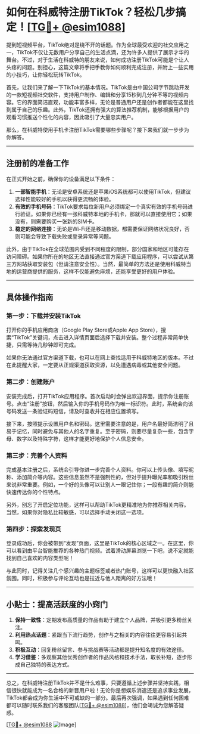 # 如何在科威特注册TikTok？轻松几步搞定！[[TG💪+ @esim1088](https://t.me/s/esim1088)]

提到短视频平台，TikTok绝对是绕不开的话题。作为全球最受欢迎的社交应用之一，TikTok不仅让无数用户分享自己的生活点滴，还为许多人提供了展示才华的舞台。不过，对于生活在科威特的朋友来说，如何成功注册TikTok可能是个让人头疼的问题。别担心，这篇文章将手把手教你如何顺利完成注册，并附上一些实用的小技巧，让你轻松玩转TikTok。

首先，让我们来了解一下TikTok的基本情况。TikTok是由中国公司字节跳动开发的一款短视频社交软件，支持用户制作、编辑和分享15秒到几分钟不等的视频内容。它的界面简洁直观，功能丰富多样，无论是普通用户还是创作者都能在这里找到属于自己的乐趣。此外，TikTok还拥有强大的算法推荐机制，能够根据用户的观看习惯推送个性化的内容，因此吸引了大量忠实用户。

那么，在科威特使用手机卡注册TikTok需要哪些步骤呢？接下来我们就一步步为你解答。

---

## 注册前的准备工作

在正式开始之前，确保你的设备满足以下条件：

1. **一部智能手机**：无论是安卓系统还是苹果iOS系统都可以使用TikTok，但建议选择性能较好的手机以获得更流畅的体验。
2. **有效的手机号码**：TikTok要求每位新用户必须绑定一个真实有效的手机号码进行验证。如果你已经有一张科威特本地的手机卡，那就可以直接使用它；如果没有，则需要购买一张新的SIM卡。
3. **稳定的网络连接**：无论是Wi-Fi还是移动数据，都需要保证网络状况良好，否则可能会导致下载失败或登录异常等问题。

此外，由于TikTok在全球范围内受到不同程度的限制，部分国家和地区可能存在访问障碍。如果你所在的地区无法直接通过官方渠道下载应用程序，可以尝试从第三方网站获取安装包（但请注意安全性）。当然，最简单的方法还是使用科威特当地的运营商提供的服务，这样不仅能避免麻烦，还能享受更好的用户体验。

---

## 具体操作指南

### 第一步：下载并安装TikTok

打开你的手机应用商店（Google Play Store或Apple App Store），搜索“TikTok”关键词，点击进入详情页面后选择下载并安装。整个过程非常简单快捷，只需等待几秒钟即可完成。

如果你无法通过官方渠道下载，也可以在网上查找适用于科威特地区的版本。不过在此提醒大家，一定要从正规渠道获取资源，以免遭遇病毒或其他安全问题。

### 第二步：创建账户

安装完成后，打开TikTok应用程序。首次启动时会弹出欢迎界面，提示你注册账号。点击“注册”按钮，然后输入你的手机号码作为唯一标识符。此时，系统会向该号码发送一条验证码短信，请及时查收并在相应位置填写。

接下来，按照提示设置用户名和密码。这里需要注意的是，用户名最好简洁明了且易于记忆，同时避免与其他人的名字重复。至于密码，则要尽量复杂一些，包含字母、数字以及特殊字符，这样才能更好地保护个人信息安全。

### 第三步：完善个人资料

完成基本注册之后，系统会引导你进一步完善个人资料。你可以上传头像、填写昵称、添加简介等内容。这些信息虽然不是强制性的，但对于提升曝光率和吸引粉丝来说非常重要。例如，一个好的头像可以让别人一眼记住你；一段有趣的简介则能快速传达你的个性特点。

另外，别忘了开启定位功能，这样可以帮助TikTok更精准地为你推荐相关内容。当然，如果你对隐私比较敏感，可以选择手动关闭这一选项。

### 第四步：探索发现页

登录成功后，你会被带到“发现”页面，这里是TikTok的核心区域之一。在这里，你可以看到由平台智能推荐的各种热门视频。试着滑动屏幕浏览一下吧，说不定就能找到自己喜欢的内容类型呢！

与此同时，记得关注几个感兴趣的主题标签或者热门账号，这样可以更快融入社区氛围。同时，积极参与评论互动也是拉近与他人距离的好方法哦！

---

## 小贴士：提高活跃度的小窍门

1. **保持一致性**：定期发布高质量的作品有助于建立个人品牌，并吸引更多粉丝关注。
2. **利用热点话题**：紧跟当下流行趋势，创作与之相关的内容往往更容易引起共鸣。
3. **积极互动**：回复粉丝留言、参与挑战赛等活动都是提升知名度的有效途径。
4. **学习借鉴**：多观察其他优秀创作者的作品风格和技术手法，取长补短，逐步形成自己独特的表达方式。

---

总之，在科威特注册TikTok并不是什么难事，只要遵循上述步骤并坚持实践，相信很快就能成为一名合格的新晋用户啦！无论你是想娱乐消遣还是追求事业发展，TikTok都会成为你生活中不可或缺的一部分。最后再次强调，如果遇到任何困难都可以随时联系我们的客服团队[[TG💪+ @esim1088](https://t.me/s/esim1088)]，他们会竭诚为您解答疑惑。

[[TG💪+ @esim1088](https://t.me/s/esim1088) ![Image](https://i.postimg.cc/4NQfJmqS/Snipaste-2025-05-13-00-14-12.png)]